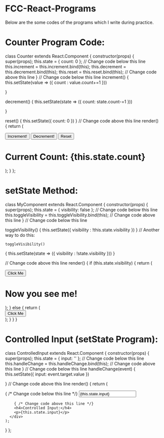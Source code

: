 # FCC-React-Programs
Below are the some codes of the programs which I write during practice.

# Counter Program Code:  
class Counter extends React.Component {
  constructor(props) {
    super(props);
    this.state = {
      count: 0
    };
    // Change code below this line
this.increment = this.increment.bind(this);
this.decrement = this.decrement.bind(this);
this.reset = this.reset.bind(this);
    // Change code above this line
  }
  // Change code below this line
increment()
{
  this.setState(value => ({
    count : value.count+=1
  }))

}

decrement()
{
  this.setState(state => ({
    count: state.count-=1
  }))

}

reset()
{
  this.setState({
    count: 0
  })
}
  // Change code above this line
  render() {
    return (
      <div>
        <button className='inc' onClick={this.increment}>Increment!</button>
        <button className='dec' onClick={this.decrement}>Decrement!</button>
        <button className='reset' onClick={this.reset}>Reset</button>
        <h1>Current Count: {this.state.count}</h1>
      </div>
    );
  }
};

# setState Method:  
class MyComponent extends React.Component {
  constructor(props) {
    super(props);
    this.state = {
      visibility: false
    };
    // Change code below this line
           this.toggleVisibility = this.toggleVisibility.bind(this);
    // Change code above this line
  }
  // Change code below this line

  toggleVisibility()
  {
    this.setState({
      visibility : !this.state.visibility
    })
    }
	// Another way to do this:
	
	toggleVisibility()
  {
    this.setState(state => ({
      visibility : !state.visibility
    }))
    }


  // Change code above this line
  render() {
    if (this.state.visibility) {
      return (
        <div>
          <button onClick={this.toggleVisibility}>Click Me</button>
          <h1>Now you see me!</h1>
        </div>
      );
    } else {
      return (
        <div>
          <button onClick={this.toggleVisibility}>Click Me</button>
        </div>
      );
    }
  }
}

# Controlled Input (setState Program):
class ControlledInput extends React.Component {
  constructor(props) {
    super(props);
    this.state = {
      input: ''
    };
    // Change code below this line
this.handleChange = this.handleChange.bind(this);
    // Change code above this line
  }
  // Change code below this line
handleChange(event)
{
  this.setState({
      input: event.target.value
  })
  
}
  // Change code above this line
  render() {
    return (
      <div>
        { /* Change code below this line */}
        <input type="text" value={this.state.input} onChange={this.handleChange} />

        { /* Change code above this line */}
        <h4>Controlled Input:</h4>
        <p>{this.state.input}</p>
      </div>
    );
  }
};

